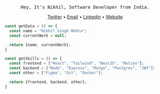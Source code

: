 <div align="center">
  <pre>Hey, It's Nikhil, Software Developer from India.</pre>
  <a href="https://www.x.com/nickkcode">Twitter</a>
  •
  <a href="mailto:25nikmehta@gmail.com">Email</a>
  •
  <a href="https://www.linkedin.com/in/nickkcode">Linkedin</a>
  •
  <a href="">Website</a>
</div>

```javascript
const getData = () => {
  const name = "Nikhil Singh Mehta";
  const currentWork = null;

  return {name, currentWork};
}

const getSkills = () => {
  const frontend = ["React", "Tailwind", "NextJS", "Motion"];
  const backend = ["Node", "Express", "Mongo", "Postgres", "JWT"];
  const other = ["Figma", "Git", "Docker"];

  return {frontend, backend, other};
}
```
